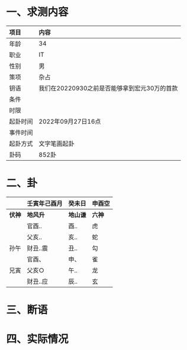 # 一、求测内容
|项目|内容|
|:-|:-|
|年龄|34|
|职业|IT|
|性别|男|
|策项|杂占|
|钥语|我们在20220930之前是否能够拿到宏元30万的首款|
|条件||
|时限||
|起卦时间|2022年09月27日16点|
|事件时间||
|起卦方式|文字笔画起卦|
|卦码|852卦|

# 二、卦
||壬寅年己酉月|癸未日|申酉空|
|:-|:-|:-|:-|
|**伏神**|**地风升**|**地山谦**|**六神**|
||官酉..|酉..|虎|
||父亥..|亥..|蛇|
|孙午|财丑..震|丑..|勾|
||官酉、|申、|雀|
|兄寅|父亥○|午..|龙|
||财丑..应|辰..|玄|


# 三、断语

# 四、实际情况